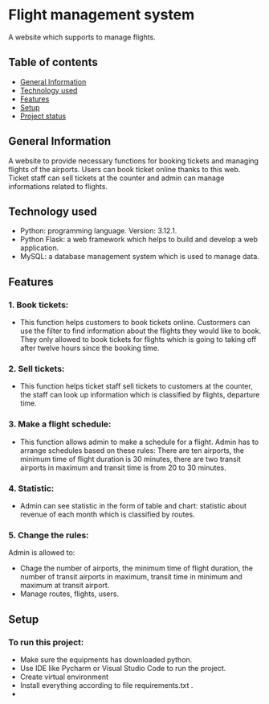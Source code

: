 # Flight management system
A website which supports to manage flights.
## Table of contents
* [General Information](#general-information)
* [Technology used](#technology-used)
* [Features](#features)
* [Setup](#setup)
* [Project status](#project-status)
## General Information
A website to provide necessary functions for booking tickets and managing flights of the airports. Users can book ticket online thanks to this web. Ticket staff can sell tickets at the counter and admin can manage informations related to flights.
## Technology used
- Python: programming language. Version: 3.12.1.
- Python Flask: a web framework which helps to build and develop a web application.
- MySQL: a database management system which is used to manage data.
## Features
### 1. Book tickets:
- This function helps customers to book tickets online. Custormers can use the filter to find information about the flights they would like to book. They only allowed to book tickets for flights which is going to taking off after twelve hours since the booking time.
### 2. Sell tickets:
- This function helps ticket staff sell tickets to customers at the counter, the staff can look up information which is classified by flights, departure time.
### 3. Make a flight schedule:
- This function allows admin to make a schedule for a flight. Admin has to arrange schedules based on these rules: There are ten airports, the minimum time of flight duration is 30 minutes, there are two transit airports in maximum and transit time is from 20 to 30 minutes.
### 4. Statistic:
- Admin can see statistic in the form of table and chart: statistic about revenue of each month which is classified by routes.
### 5. Change the rules:
Admin is allowed to:
- Chage the number of airports, the minimum time of flight duration, the number of transit airports in maximum, transit time in minimum and maximum at transit airport.
- Manage routes, flights, users.
## Setup
### To run this project:
- Make sure the equipments has downloaded python.
- Use IDE like Pycharm or Visual Studio Code to run the project.
- Create virtual environment
- Install everything according to file requirements.txt .
- 

